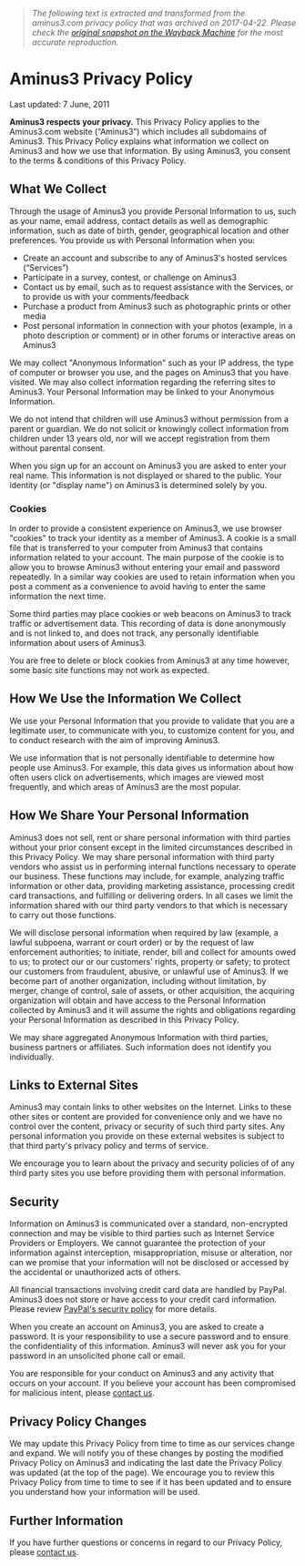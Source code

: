 > *The following text is extracted and transformed from the aminus3.com privacy policy that was archived on 2017-04-22. Please check the [original snapshot on the Wayback Machine](https://web.archive.org/web/20170422012832id_/https%3A//www.aminus3.com/privacy) for the most accurate reproduction.*

# Aminus3 Privacy Policy

Last updated: 7 June, 2011

**Aminus3 respects your privacy.** This Privacy Policy applies to the Aminus3.com website (“Aminus3”) which includes all subdomains of Aminus3. This Privacy Policy explains what information we collect on Aminus3 and how we use that information. By using Aminus3, you consent to the terms & conditions of this Privacy Policy.

## What We Collect

Through the usage of Aminus3 you provide Personal Information to us, such as your name, email address, contact details as well as demographic information, such as date of birth, gender, geographical location and other preferences. You provide us with Personal Information when you:

  * Create an account and subscribe to any of Aminus3's hosted services (“Services”)
  * Participate in a survey, contest, or challenge on Aminus3
  * Contact us by email, such as to request assistance with the Services, or to provide us with your comments/feedback
  * Purchase a product from Aminus3 such as photographic prints or other media
  * Post personal information in connection with your photos (example, in a photo description or comment) or in other forums or interactive areas on Aminus3



We may collect "Anonymous Information" such as your IP address, the type of computer or browser you use, and the pages on Aminus3 that you have visited. We may also collect information regarding the referring sites to Aminus3. Your Personal Information may be linked to your Anonymous Information.

We do not intend that children will use Aminus3 without permission from a parent or guardian. We do not solicit or knowingly collect information from children under 13 years old, nor will we accept registration from them without parental consent.

When you sign up for an account on Aminus3 you are asked to enter your real name. This information is not displayed or shared to the public. Your identity (or "display name") on Aminus3 is determined solely by you.

### Cookies

In order to provide a consistent experience on Aminus3, we use browser "cookies" to track your identity as a member of Aminus3. A cookie is a small file that is transferred to your computer from Aminus3 that contains information related to your account. The main purpose of the cookie is to allow you to browse Aminus3 without entering your email and password repeatedly. In a similar way cookies are used to retain information when you post a comment as a convenience to avoid having to enter the same information the next time.

Some third parties may place cookies or web beacons on Aminus3 to track traffic or advertisement data. This recording of data is done anonymously and is not linked to, and does not track, any personally identifiable information about users of Aminus3.

You are free to delete or block cookies from Aminus3 at any time however, some basic site functions may not work as expected.

## How We Use the Information We Collect

We use your Personal Information that you provide to validate that you are a legitimate user, to communicate with you, to customize content for you, and to conduct research with the aim of improving Aminus3.

We use information that is not personally identifiable to determine how people use Aminus3. For example, this data gives us information about how often users click on advertisements, which images are viewed most frequently, and which areas of Aminus3 are the most popular.

## How We Share Your Personal Information

Aminus3 does not sell, rent or share personal information with third parties without your prior consent except in the limited circumstances described in this Privacy Policy. We may share personal information with third party vendors who assist us in performing internal functions necessary to operate our business. These functions may include, for example, analyzing traffic information or other data, providing marketing assistance, processing credit card transactions, and fulfilling or delivering orders. In all cases we limit the information shared with our third party vendors to that which is necessary to carry out those functions.

We will disclose personal information when required by law (example, a lawful subpoena, warrant or court order) or by the request of law enforcement authorities; to initiate, render, bill and collect for amounts owed to us; to protect our or our customers' rights, property or safety; to protect our customers from fraudulent, abusive, or unlawful use of Aminus3. If we become part of another organization, including without limitation, by merger, change of control, sale of assets, or other acquisition, the acquiring organization will obtain and have access to the Personal Information collected by Aminus3 and it will assume the rights and obligations regarding your Personal Information as described in this Privacy Policy.

We may share aggregated Anonymous Information with third parties, business partners or affiliates. Such information does not identify you individually.

## Links to External Sites

Aminus3 may contain links to other websites on the Internet. Links to these other sites or content are provided for convenience only and we have no control over the content, privacy or security of such third party sites. Any personal information you provide on these external websites is subject to that third party's privacy policy and terms of service.

We encourage you to learn about the privacy and security policies of of any third party sites you use before providing them with personal information.

## Security

Information on Aminus3 is communicated over a standard, non-encrypted connection and may be visible to third parties such as Internet Service Providers or Employers. We cannot guarantee the protection of your information against interception, misappropriation, misuse or alteration, nor can we promise that your information will not be disclosed or accessed by the accidental or unauthorized acts of others.

All financial transactions involving credit card data are handled by PayPal. Aminus3 does not store or have access to your credit card information. Please review [PayPal's security policy](http://www.paypal.com/cgi-bin/webscr?cmd=p/gen/security-main-outside) for more details.

When you create an account on Aminus3, you are asked to create a password. It is your responsibility to use a secure password and to ensure the confidentiality of this information. Aminus3 will never ask you for your password in an unsolicited phone call or email.

You are responsible for your conduct on Aminus3 and any activity that occurs on your account. If you believe your account has been compromised for malicious intent, please [contact us](https://www.aminus3.com/contact/).

## Privacy Policy Changes

We may update this Privacy Policy from time to time as our services change and expand. We will notify you of these changes by posting the modified Privacy Policy on Aminus3 and indicating the last date the Privacy Policy was updated (at the top of the page). We encourage you to review this Privacy Policy from time to time to see if it has been updated and to ensure you understand how your information will be used.

## Further Information

If you have further questions or concerns in regard to our Privacy Policy, please [contact us](https://www.aminus3.com/contact/).
